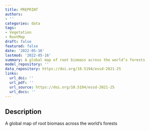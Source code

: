 ```yaml
---
title: PREPRINT
authors:
- ''
categories: data
tags:
- Vegetation
- RootMap
draft: false
featured: false
date: '2022-05-16'
lastmod: '2022-05-16'
summary: A global map of root biomass across the world’s forests
model_repository: ''
data_repository: https://doi.org/10.5194/essd-2021-25
links:
  url_doi: ''
  url_pdf: ''
  url_source: https://doi.org/10.5194/essd-2021-25
  url_docs: ''
---
```


## Description

A global map of root biomass across the world’s forests

